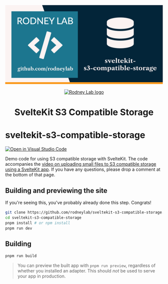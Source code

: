 <img src="./images/rodneylab-github-sveltekit-s3-compatible-storage.png" alt="Rodney Lab sveltekit-s3-compatible-storage Github banner">

<p align="center">
  <a aria-label="Open Rodney Lab site" href="https://rodneylab.com" rel="nofollow noopener noreferrer">
    <img alt="Rodney Lab logo" src="https://rodneylab.com/assets/icon.png" width="60" />
  </a>
</p>
<h1 align="center">
  SvelteKit S3 Compatible Storage
</h1>

# sveltekit-s3-compatible-storage

[![Open in Visual Studio Code](https://open.vscode.dev/badges/open-in-vscode.svg)](https://open.vscode.dev/rodneylab/sveltekit-s3-compatible-storage)

Demo code for using S3 compatible storage with SvelteKit. The code accompanies the <a aria-label="Open Rodney Lab blog post on using S3 compatible storage with Svelte Kit" href="https://rodneylab.com/sveltekit-ss3-compatible-storage/">video on uploading small files to S3 compatible storage using a SvelteKit app</a>. If you have any questions, please drop a comment at the bottom of that page.

## Building and previewing the site

If you're seeing this, you've probably already done this step. Congrats!

```bash
git clone https://github.com/rodneylab/sveltekit-s3-compatible-storage.git
cd sveltekit-s3-compatible-storage
pnpm install # or npm install
pnpm run dev
```

## Building

```bash
pnpm run build
```

> You can preview the built app with `pnpm run preview`, regardless of whether you installed an adapter. This should _not_ be used to serve your app in production.
